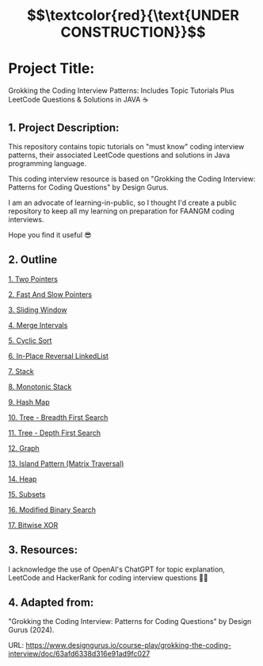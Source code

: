 # $$\textcolor{red}{\text{UNDER CONSTRUCTION}}$$

# Project Title:

Grokking the Coding Interview Patterns: Includes Topic Tutorials Plus LeetCode Questions & Solutions in JAVA ☕️


## 1. Project Description:

This repository contains topic tutorials on "must know" coding interview patterns, their associated LeetCode questions 
and solutions in Java programming language. 

This coding interview resource is based on "Grokking the Coding Interview: Patterns for Coding Questions" by Design Gurus.

I am an advocate of learning-in-public, so I thought I'd create a public repository to keep all my learning on preparation
for FAANGM coding interviews.

Hope you find it useful 😎 


## 2. Outline

[1. Two Pointers ](src/Two_Pointers)

[2. Fast And Slow Pointers ](src/Fast_And_Slow_Pointers)

[3. Sliding Window ](src/Sliding_Window)

[4. Merge Intervals ](src/Merge_Intervals)

[5. Cyclic Sort ](src/Cyclic_Sort)

[6. In-Place Reversal LinkedList ](src/In_Place_Reversal_LinkedList)

[7. Stack ](src/Stack)

[8. Monotonic Stack ](src/Monotonic_Stack)

[9. Hash Map ](src/HashMap_HashTable)

[10. Tree - Breadth First Search ](src/Tree_Breadth_First_Search)

[11. Tree - Depth First Search ](src/Tree_Depth_First_Search)

[12. Graph ](src/Graph)

[13. Island Pattern (Matrix Traversal) ](src/Island_Matrix_Traversal)

[14. Heap ](src/Heap)

[15. Subsets ](src/Subsets)

[16. Modified Binary Search ](src/Modified_Binary_Search)

[17. Bitwise XOR ](src/Bitwise_XOR)


## 3. Resources:

I acknowledge the use of OpenAI's ChatGPT for topic explanation, LeetCode and HackerRank for coding interview questions 👨‍💻


## 4. Adapted from: 

"Grokking the Coding Interview: Patterns for Coding Questions" by Design Gurus (2024).

URL: https://www.designgurus.io/course-play/grokking-the-coding-interview/doc/63afd6338d316e91ad9fc027


